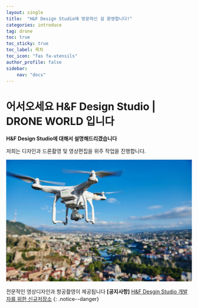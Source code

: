 ```yaml
---
layout: single
title:  "H&F Design Studio에 방문하신 걸 환영합니다!"
categories: introduce
tag: drone
toc: true
toc_sticky: true
toc_label: 목차
toc_icon: "fas fa-utensils"
author_profile: false
sidebar:
    nav: "docs"
---
```


# 어서오세요 H&F Design Studio | DRONE WORLD 입니다

**H&F Design Studio에 대해서 설명해드리겠습니다**

저희는 디자인과 드론촬영 및 영상편집을 위주 작업을 진행합니다.

![46763_4_1732](/images/2023-03-23-one/46763_4_1732.jpg)

전문적인 영상디자인과 항공촬영이 제공됩니다
**[공지사항]** [H&F Desgin Studio 개발자를 위한 신규저장소](https://github.com/tocam75/gentoo_2)
{: .notice--danger}
